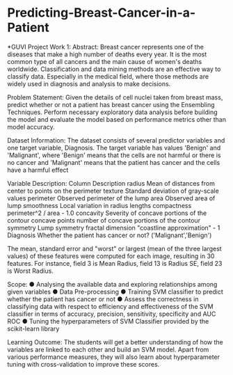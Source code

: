 # Predicting-Breast-Cancer-in-a-Patient

*GUVI Project Work 1:
Abstract: Breast cancer represents one of the diseases that make a high number of deaths every year. 
It is the most common type of all cancers and the main cause of women's deaths worldwide. 
Classification and data mining methods are an effective way to classify data. 
Especially in the medical field, where those methods are widely used in diagnosis and analysis to make decisions. 

Problem Statement: Given the details of cell nuclei taken from breast mass, predict whether or not a patient has breast cancer using the Ensembling Techniques. 
Perform necessary exploratory data analysis before building the model and evaluate the model based on performance metrics other than model accuracy.

Dataset Information: The dataset consists of several predictor variables and one target variable, Diagnosis. The target variable has values 'Benign' and 'Malignant', where 'Benign' means that the cells are not harmful or there is no cancer and 'Malignant' means that the patient has cancer and the cells have a harmful effect

Variable Description: Column Description radius Mean of distances from center to points on the perimeter texture Standard deviation of gray-scale values perimeter Observed perimeter of the lump area Observed area of lump smoothness Local variation in radius lengths compactness perimeter^2 / area - 1.0 concavity Severity of concave portions of the contour concave points number of concave portions of the contour symmetry Lump symmetry fractal dimension "coastline approximation" - 1 Diagnosis Whether the patient has cancer or not? ('Malignant','Benign')

The mean, standard error and "worst" or largest (mean of the three largest values) of these features were computed for each image, resulting in 30 features. For instance, field 3 is Mean Radius, field 13 is Radius SE, field 23 is Worst Radius.

Scope: 
  ● Analysing the available data and exploring relationships among given variables 
  ● Data Pre-processing 
  ● Training SVM classifier to predict whether the patient has cancer or not 
  ● Assess the correctness in classifying data with respect to efficiency and effectiveness of the SVM classifier in terms of accuracy, precision, sensitivity, specificity and AUC ROC 
  ● Tuning the hyperparameters of SVM Classifier provided by the scikit-learn library

Learning Outcome: The students will get a better understanding of how the variables are linked to each other and build an SVM model. 
Apart from various performance measures, they will also learn about hyperparameter tuning with cross-validation to improve these scores.
